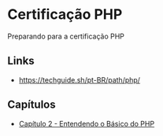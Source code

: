 # Certificação PHP
Preparando para a certificação PHP


## Links
- https://techguide.sh/pt-BR/path/php/


## Capítulos

- [Capítulo 2 - Entendendo o Básico do PHP](https://github.com/user/repo/blob/branch/other_file.md)